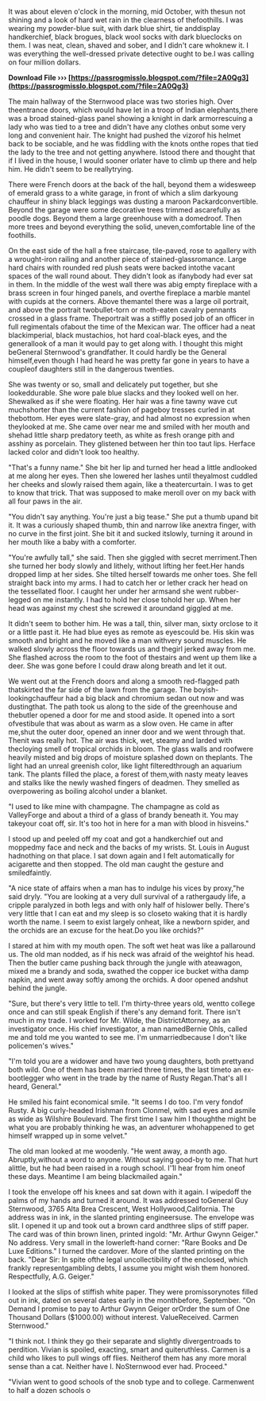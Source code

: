 
 
It was about eleven o'clock in the morning, mid October, with thesun not shining and a look of hard wet rain in the clearness of thefoothills. I was wearing my powder-blue suit, with dark blue shirt, tie anddisplay handkerchief, black brogues, black wool socks with dark blueclocks on them. I was neat, clean, shaved and sober, and I didn't care whoknew it. I was everything the well-dressed private detective ought to be.I was calling on four million dollars.
 
**Download File ››› [https://passrogmisslo.blogspot.com/?file=2A0Qg3](https://passrogmisslo.blogspot.com/?file=2A0Qg3)**


 
The main hallway of the Sternwood place was two stories high. Over theentrance doors, which would have let in a troop of Indian elephants,there was a broad stained-glass panel showing a knight in dark armorrescuing a lady who was tied to a tree and didn't have any clothes onbut some very long and convenient hair. The knight had pushed the vizorof his helmet back to be sociable, and he was fiddling with the knots onthe ropes that tied the lady to the tree and not getting anywhere. Istood there and thought that if I lived in the house, I would sooner orlater have to climb up there and help him. He didn't seem to be reallytrying.
 
There were French doors at the back of the hall, beyond them a widesweep of emerald grass to a white garage, in front of which a slim darkyoung chauffeur in shiny black leggings was dusting a maroon Packardconvertible. Beyond the garage were some decorative trees trimmed ascarefully as poodle dogs. Beyond them a large greenhouse with a domedroof. Then more trees and beyond everything the solid, uneven,comfortable line of the foothills.

On the east side of the hall a free staircase, tile-paved, rose to agallery with a wrought-iron railing and another piece of stained-glassromance. Large hard chairs with rounded red plush seats were backed intothe vacant spaces of the wall round about. They didn't look as ifanybody had ever sat in them. In the middle of the west wall there was abig empty fireplace with a brass screen in four hinged panels, and overthe fireplace a marble mantel with cupids at the corners. Above themantel there was a large oil portrait, and above the portrait twobullet-torn or moth-eaten cavalry pennants crossed in a glass frame. Theportrait was a stiffly posed job of an officer in full regimentals ofabout the time of the Mexican war. The officer had a neat blackimperial, black mustachios, hot hard coal-black eyes, and the generallook of a man it would pay to get along with. I thought this might beGeneral Sternwood's grandfather. It could hardly be the General himself,even though I had heard he was pretty far gone in years to have a coupleof daughters still in the dangerous twenties.
 
She was twenty or so, small and delicately put together, but she lookeddurable. She wore pale blue slacks and they looked well on her. Shewalked as if she were floating. Her hair was a fine tawny wave cut muchshorter than the current fashion of pageboy tresses curled in at thebottom. Her eyes were slate-gray, and had almost no expression when theylooked at me. She came over near me and smiled with her mouth and shehad little sharp predatory teeth, as white as fresh orange pith and asshiny as porcelain. They glistened between her thin too taut lips. Herface lacked color and didn't look too healthy.
 
"That's a funny name." She bit her lip and turned her head a little andlooked at me along her eyes. Then she lowered her lashes until theyalmost cuddled her cheeks and slowly raised them again, like a theatercurtain. I was to get to know that trick. That was supposed to make meroll over on my back with all four paws in the air.
 
"You didn't say anything. You're just a big tease." She put a thumb upand bit it. It was a curiously shaped thumb, thin and narrow like anextra finger, with no curve in the first joint. She bit it and sucked itslowly, turning it around in her mouth like a baby with a comforter.
 
"You're awfully tall," she said. Then she giggled with secret merriment.Then she turned her body slowly and lithely, without lifting her feet.Her hands dropped limp at her sides. She tilted herself towards me onher toes. She fell straight back into my arms. I had to catch her or lether crack her head on the tessellated floor. I caught her under her armsand she went rubber-legged on me instantly. I had to hold her close tohold her up. When her head was against my chest she screwed it aroundand giggled at me.
 
It didn't seem to bother him. He was a tall, thin, silver man, sixty orclose to it or a little past it. He had blue eyes as remote as eyescould be. His skin was smooth and bright and he moved like a man withvery sound muscles. He walked slowly across the floor towards us and thegirl jerked away from me. She flashed across the room to the foot of thestairs and went up them like a deer. She was gone before I could draw along breath and let it out.
 
We went out at the French doors and along a smooth red-flagged path thatskirted the far side of the lawn from the garage. The boyish-lookingchauffeur had a big black and chromium sedan out now and was dustingthat. The path took us along to the side of the greenhouse and thebutler opened a door for me and stood aside. It opened into a sort ofvestibule that was about as warm as a slow oven. He came in after me,shut the outer door, opened an inner door and we went through that. Thenit was really hot. The air was thick, wet, steamy and larded with thecloying smell of tropical orchids in bloom. The glass walls and roofwere heavily misted and big drops of moisture splashed down on theplants. The light had an unreal greenish color, like light filteredthrough an aquarium tank. The plants filled the place, a forest of them,with nasty meaty leaves and stalks like the newly washed fingers of deadmen. They smelled as overpowering as boiling alcohol under a blanket.
 
"I used to like mine with champagne. The champagne as cold as ValleyForge and about a third of a glass of brandy beneath it. You may takeyour coat off, sir. It's too hot in here for a man with blood in hisveins."
 
I stood up and peeled off my coat and got a handkerchief out and moppedmy face and neck and the backs of my wrists. St. Louis in August hadnothing on that place. I sat down again and I felt automatically for acigarette and then stopped. The old man caught the gesture and smiledfaintly.
 
"A nice state of affairs when a man has to indulge his vices by proxy,"he said dryly. "You are looking at a very dull survival of a rathergaudy life, a cripple paralyzed in both legs and with only half of hislower belly. There's very little that I can eat and my sleep is so closeto waking that it is hardly worth the name. I seem to exist largely onheat, like a newborn spider, and the orchids are an excuse for the heat.Do you like orchids?"
 
I stared at him with my mouth open. The soft wet heat was like a pallaround us. The old man nodded, as if his neck was afraid of the weightof his head. Then the butler came pushing back through the jungle with ateawagon, mixed me a brandy and soda, swathed the copper ice bucket witha damp napkin, and went away softly among the orchids. A door opened andshut behind the jungle.
 
"Sure, but there's very little to tell. I'm thirty-three years old, wentto college once and can still speak English if there's any demand forit. There isn't much in my trade. I worked for Mr. Wilde, the DistrictAttorney, as an investigator once. His chief investigator, a man namedBernie Ohls, called me and told me you wanted to see me. I'm unmarriedbecause I don't like policemen's wives."
 
"I'm told you are a widower and have two young daughters, both prettyand both wild. One of them has been married three times, the last timeto an ex-bootlegger who went in the trade by the name of Rusty Regan.That's all I heard, General."
 
He smiled his faint economical smile. "It seems I do too. I'm very fondof Rusty. A big curly-headed Irishman from Clonmel, with sad eyes and asmile as wide as Wilshire Boulevard. The first time I saw him I thoughthe might be what you are probably thinking he was, an adventurer whohappened to get himself wrapped up in some velvet."
 
The old man looked at me woodenly. "He went away, a month ago. Abruptly,without a word to anyone. Without saying good-by to me. That hurt alittle, but he had been raised in a rough school. I'1l hear from him oneof these days. Meantime I am being blackmailed again."
 
I took the envelope off his knees and sat down with it again. I wipedoff the palms of my hands and turned it around. It was addressed toGeneral Guy Sternwood, 3765 Alta Brea Crescent, West Hollywood,California. The address was in ink, in the slanted printing engineersuse. The envelope was slit. I opened it up and took out a brown card andthree slips of stiff paper. The card was of thin brown linen, printed ingold: "Mr. Arthur Gwynn Geiger." No address. Very small in the lowerleft-hand corner: "Rare Books and De Luxe Editions." I turned the cardover. More of the slanted printing on the back. "Dear Sir: In spite ofthe legal uncollectibility of the enclosed, which frankly representgambling debts, I assume you might wish them honored. Respectfully, A.G. Geiger."
 
I looked at the slips of stiffish white paper. They were promissorynotes filled out in ink, dated on several dates early in the monthbefore, September. "On Demand I promise to pay to Arthur Gwynn Geiger orOrder the sum of One Thousand Dollars ($1000.00) without interest. ValueReceived. Carmen Sternwood."
 
"I think not. I think they go their separate and slightly divergentroads to perdition. Vivian is spoiled, exacting, smart and quiteruthless. Carmen is a child who likes to pull wings off flies. Neitherof them has any more moral sense than a cat. Neither have I. NoSternwood ever had. Proceed."
 
"Vivian went to good schools of the snob type and to college. Carmenwent to half a dozen schools o
